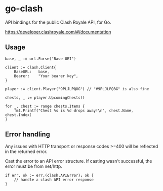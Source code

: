 # go-clash

API bindings for the public Clash Royale API, for Go.

https://developer.clashroyale.com/#/documentation

## Usage

```
base, _ := url.Parse("Base URI")

client := clash.Client{
    BaseURL:   base,
    Bearer:    "Your bearer key",
}

player := client.Player("9PLJLPQ8G") // "#9PLJLPQ8G" is also fine

chests, _ := player.UpcomingChests()

for _, chest := range chests.Items {
    fmt.Printf("Chest %s is %d drops away!\n", chest.Name, chest.Index)
}
```

## Error handling

Any issues with HTTP transport or response codes >=400 will be reflected in the returned error.

Cast the error to an API error structure. If casting wasn't successful, the error must be from net/http.

```
if err, ok := err.(clash.APIError); ok {
    // handle a clash API error response
}
```